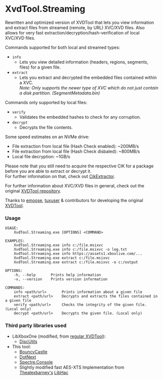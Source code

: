 # XvdTool.Streaming

Rewritten and optimized version of XVDTool that lets you view information and extract files from streamed (remote, by URL) XVC/XVD files.
Also allows for very fast extraction/decryption/hash-verification of local XVC/XVD files.

Commands supported for both local and streamed types: 
- `info`
    - Lets you view detailed information (headers, regions, segments, files) for a given file.
- `extract`
    - Lets you extract and decrypted the embedded files contained within a XVC.  
    *Note: Only supports the newer type of XVC which do not just contain a disk partition. (SegmentMetadata.bin)*

Commands only supported by local files:
- `verify`
    - Validates the embedded hashes to check for any corruption.
- `decrypt`
    - Decrypts the file contents.

Some speed estimates on an NVMe drive:
- File extraction from local file (Hash Check enabled): ~200MB/s
- File extraction from local file (Hash Check disbaled): ~800MB/s
- Local file decryption: ~1GB/s

Please note that you still need to acquire the respective CIK for a package before you are able to extract or decrypt it.  
For further information on that, check out [CikExtractor](https://github.com/LukeFZ/CikExtractor).

For further information about XVC/XVD files in general, check out the original [XVDTool repository](https://github.com/emoose/xvdtool).

Thanks to [emoose](https://github.com/emoose), [tuxuser](https://github.com/tuxuser) & contributors for developing the original [XVDTool](https://github.com/emoose/xvdtool).

### Usage
```
USAGE:
    XvdTool.Streaming.exe [OPTIONS] <COMMAND>

EXAMPLES:
    XvdTool.Streaming.exe info c:/file.msixvc
    XvdTool.Streaming.exe info c:/file.msixvc -o log.txt
    XvdTool.Streaming.exe info https://assets1.xboxlive.com/...
    XvdTool.Streaming.exe extract c:/file.msixvc
    XvdTool.Streaming.exe extract c:/file.msixvc -o c:/output

OPTIONS:
    -h, --help       Prints help information
    -v, --version    Prints version information

COMMANDS:
    info <path/url>       Prints information about a given file
    extract <path/url>    Decrypts and extracts the files contained in a given file
    verify <path/url>     Checks the integrity of the given file. (Local only)
    decrypt <path/url>    Decrypts the given file. (Local only)
```

### Third party libraries used
- LibXboxOne (modified, from [regular XVDTool](https://github.com/emoose/xvdtool)):
    * [DiscUtils](https://github.com/DiscUtils/DiscUtils)
- This tool:
    * [BouncyCastle](https://bouncycastle.org)
    * [DotNext](https://github.com/dotnet/dotnext)
    * [Spectre.Console](https://spectreconsole.net)
    * Slightly modified fast AES-XTS Implementation from [Thealexbarney's](https://github.com/thealexbarney) [LibHac](https://github.com/thealexbarney/libhac)
